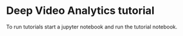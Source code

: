 # Deep Video Analytics tutorial

To run tutorials start a jupyter notebook and run the tutorial notebook.
